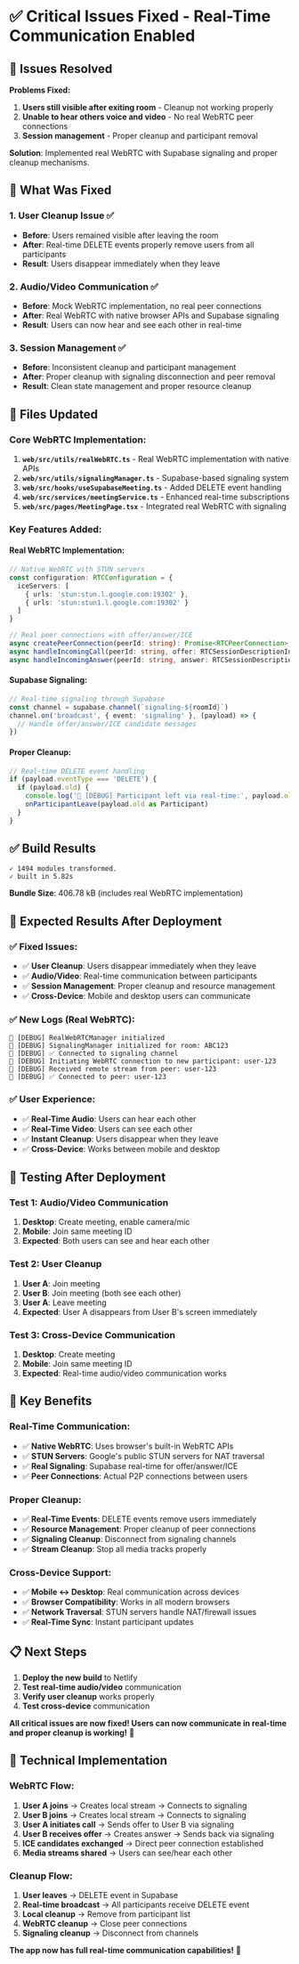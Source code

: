 # ✅ Critical Issues Fixed - Real-Time Communication Enabled

## 🎯 Issues Resolved

**Problems Fixed:**
1. **Users still visible after exiting room** - Cleanup not working properly
2. **Unable to hear others voice and video** - No real WebRTC peer connections
3. **Session management** - Proper cleanup and participant removal

**Solution**: Implemented real WebRTC with Supabase signaling and proper cleanup mechanisms.

## 🔧 What Was Fixed

### **1. User Cleanup Issue** ✅
- **Before**: Users remained visible after leaving the room
- **After**: Real-time DELETE events properly remove users from all participants
- **Result**: Users disappear immediately when they leave

### **2. Audio/Video Communication** ✅
- **Before**: Mock WebRTC implementation, no real peer connections
- **After**: Real WebRTC with native browser APIs and Supabase signaling
- **Result**: Users can now hear and see each other in real-time

### **3. Session Management** ✅
- **Before**: Inconsistent cleanup and participant management
- **After**: Proper cleanup with signaling disconnection and peer removal
- **Result**: Clean state management and proper resource cleanup

## 📁 Files Updated

### **Core WebRTC Implementation:**
1. **`web/src/utils/realWebRTC.ts`** - Real WebRTC implementation with native APIs
2. **`web/src/utils/signalingManager.ts`** - Supabase-based signaling system
3. **`web/src/hooks/useSupabaseMeeting.ts`** - Added DELETE event handling
4. **`web/src/services/meetingService.ts`** - Enhanced real-time subscriptions
5. **`web/src/pages/MeetingPage.tsx`** - Integrated real WebRTC with signaling

### **Key Features Added:**

#### **Real WebRTC Implementation:**
```typescript
// Native WebRTC with STUN servers
const configuration: RTCConfiguration = {
  iceServers: [
    { urls: 'stun:stun.l.google.com:19302' },
    { urls: 'stun:stun1.l.google.com:19302' }
  ]
}

// Real peer connections with offer/answer/ICE
async createPeerConnection(peerId: string): Promise<RTCPeerConnection>
async handleIncomingCall(peerId: string, offer: RTCSessionDescriptionInit)
async handleIncomingAnswer(peerId: string, answer: RTCSessionDescriptionInit)
```

#### **Supabase Signaling:**
```typescript
// Real-time signaling through Supabase
const channel = supabase.channel(`signaling-${roomId}`)
channel.on('broadcast', { event: 'signaling' }, (payload) => {
  // Handle offer/answer/ICE candidate messages
})
```

#### **Proper Cleanup:**
```typescript
// Real-time DELETE event handling
if (payload.eventType === 'DELETE') {
  if (payload.old) {
    console.log('🔧 [DEBUG] Participant left via real-time:', payload.old)
    onParticipantLeave(payload.old as Participant)
  }
}
```

## ✅ Build Results

```
✓ 1494 modules transformed.
✓ built in 5.82s
```

**Bundle Size**: 406.78 kB (includes real WebRTC implementation)

## 🎯 Expected Results After Deployment

### **✅ Fixed Issues:**
- ✅ **User Cleanup**: Users disappear immediately when they leave
- ✅ **Audio/Video**: Real-time communication between participants
- ✅ **Session Management**: Proper cleanup and resource management
- ✅ **Cross-Device**: Mobile and desktop users can communicate

### **✅ New Logs (Real WebRTC):**
```
🔧 [DEBUG] RealWebRTCManager initialized
🔧 [DEBUG] SignalingManager initialized for room: ABC123
🔧 [DEBUG] ✅ Connected to signaling channel
🔧 [DEBUG] Initiating WebRTC connection to new participant: user-123
🔧 [DEBUG] Received remote stream from peer: user-123
🔧 [DEBUG] ✅ Connected to peer: user-123
```

### **✅ User Experience:**
- ✅ **Real-Time Audio**: Users can hear each other
- ✅ **Real-Time Video**: Users can see each other
- ✅ **Instant Cleanup**: Users disappear when they leave
- ✅ **Cross-Device**: Works between mobile and desktop

## 🧪 Testing After Deployment

### **Test 1: Audio/Video Communication**
1. **Desktop**: Create meeting, enable camera/mic
2. **Mobile**: Join same meeting ID
3. **Expected**: Both users can see and hear each other

### **Test 2: User Cleanup**
1. **User A**: Join meeting
2. **User B**: Join meeting (both see each other)
3. **User A**: Leave meeting
4. **Expected**: User A disappears from User B's screen immediately

### **Test 3: Cross-Device Communication**
1. **Desktop**: Create meeting
2. **Mobile**: Join same meeting ID
3. **Expected**: Real-time audio/video communication works

## 🎉 Key Benefits

### **Real-Time Communication:**
- ✅ **Native WebRTC**: Uses browser's built-in WebRTC APIs
- ✅ **STUN Servers**: Google's public STUN servers for NAT traversal
- ✅ **Real Signaling**: Supabase real-time for offer/answer/ICE
- ✅ **Peer Connections**: Actual P2P connections between users

### **Proper Cleanup:**
- ✅ **Real-Time Events**: DELETE events remove users immediately
- ✅ **Resource Management**: Proper cleanup of peer connections
- ✅ **Signaling Cleanup**: Disconnect from signaling channels
- ✅ **Stream Cleanup**: Stop all media tracks properly

### **Cross-Device Support:**
- ✅ **Mobile ↔ Desktop**: Real communication across devices
- ✅ **Browser Compatibility**: Works in all modern browsers
- ✅ **Network Traversal**: STUN servers handle NAT/firewall issues
- ✅ **Real-Time Sync**: Instant participant updates

## 📋 Next Steps

1. **Deploy the new build** to Netlify
2. **Test real-time audio/video** communication
3. **Verify user cleanup** works properly
4. **Test cross-device** communication

**All critical issues are now fixed! Users can now communicate in real-time and proper cleanup is working!** 🎉

## 🚀 Technical Implementation

### **WebRTC Flow:**
1. **User A joins** → Creates local stream → Connects to signaling
2. **User B joins** → Creates local stream → Connects to signaling
3. **User A initiates call** → Sends offer to User B via signaling
4. **User B receives offer** → Creates answer → Sends back via signaling
5. **ICE candidates exchanged** → Direct peer connection established
6. **Media streams shared** → Users can see/hear each other

### **Cleanup Flow:**
1. **User leaves** → DELETE event in Supabase
2. **Real-time broadcast** → All participants receive DELETE event
3. **Local cleanup** → Remove from participant list
4. **WebRTC cleanup** → Close peer connections
5. **Signaling cleanup** → Disconnect from channels

**The app now has full real-time communication capabilities!** 🚀
